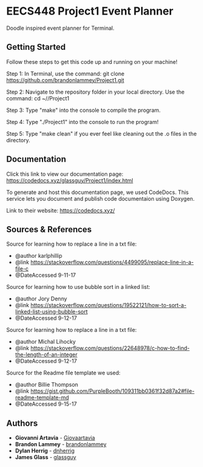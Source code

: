# EECS448 Project1 Event Planner

Doodle inspired event planner for Terminal.

## Getting Started

Follow these steps to get this code up and running on your machine!

Step 1: In Terminal, use the command: git clone https://github.com/brandonlammey/Project1.git

Step 2: Navigate to the repository folder in your local directory. Use the command: cd ~/<folder you downloaded repo to>/Project1

Step 3: Type "make" into the console to compile the program.

Step 4: Type "./Project1" into the console to run the program!

Step 5: Type "make clean" if you ever feel like cleaning out the .o files in the directory.

## Documentation

Click this link to view our documentation page: https://codedocs.xyz/glassguy/Project1/index.html

To generate and host this documentation page, we used CodeDocs. This service lets you document and publish code documentaion using Doxygen.

Link to their website: https://codedocs.xyz/

## Sources & References

Source for learning how to replace a line in a txt file:
* @author karlphillip
* @link https://stackoverflow.com/questions/4499095/replace-line-in-a-file-c
* @DateAccessed 9-11-17

Source for learning how to use bubble sort in a linked list:
* @author Jory Denny
* @link https://stackoverflow.com/questions/19522121/how-to-sort-a-linked-list-using-bubble-sort
* @DateAccessed 9-12-17

Source for learning how to replace a line in a txt file:
* @author Michal Lihocky
* @link https://stackoverflow.com/questions/22648978/c-how-to-find-the-length-of-an-integer
* @DateAccessed 9-12-17

Source for the Readme file template we used:
* @author Billie Thompson
* @link https://gist.github.com/PurpleBooth/109311bb0361f32d87a2#file-readme-template-md
* @DateAccessed 9-15-17

## Authors

* **Giovanni Artavia** - [Giovaartavia](https://github.com/Giovaartavia)
* **Brandon Lammey** - [brandonlammey](https://github.com/brandonlammey)
* **Dylan Herrig** - [dnherrig](https://github.com/dnherrig)
* **James Glass** - [glassguy](https://github.com/glassguy)
